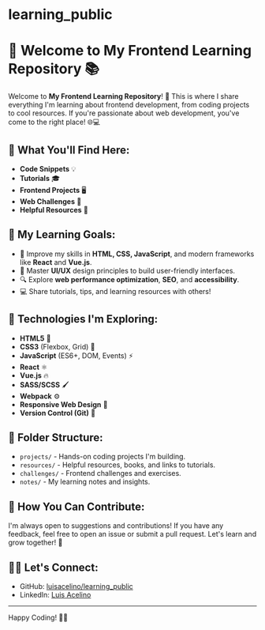 # learning_public
# 🚀 Welcome to My Frontend Learning Repository 📚

Welcome to **My Frontend Learning Repository**! 🎉 This is where I share everything I'm learning about frontend development, from coding projects to cool resources. If you're passionate about web development, you've come to the right place! 🌐💻

## 🌟 What You'll Find Here:
- **Code Snippets** 💡
- **Tutorials** 🎓
- **Frontend Projects** 🖥️
- **Web Challenges** 💪
- **Helpful Resources** 🔗

## 🎯 My Learning Goals:
- 🌱 Improve my skills in **HTML, CSS, JavaScript**, and modern frameworks like **React** and **Vue.js**.
- 🎨 Master **UI/UX** design principles to build user-friendly interfaces.
- 🔍 Explore **web performance optimization**, **SEO**, and **accessibility**.
- 💻 Share tutorials, tips, and learning resources with others!

## 🔧 Technologies I'm Exploring:
- **HTML5** 📝
- **CSS3** (Flexbox, Grid) 🎨
- **JavaScript** (ES6+, DOM, Events) ⚡
- **React** ⚛️
- **Vue.js** 🔥
- **SASS/SCSS** 🖌️
- **Webpack** ⚙️
- **Responsive Web Design** 📱
- **Version Control (Git)** 🔧

## 📂 Folder Structure:
- `projects/` - Hands-on coding projects I'm building.
- `resources/` - Helpful resources, books, and links to tutorials.
- `challenges/` - Frontend challenges and exercises.
- `notes/` - My learning notes and insights.

## 🤝 How You Can Contribute:
I'm always open to suggestions and contributions! If you have any feedback, feel free to open an issue or submit a pull request. Let's learn and grow together! 🌱

## 🧑‍💻 Let's Connect:
- GitHub: [luisacelino/learning_public](https://github.com/luisacelino/learning_public)
- LinkedIn: [Luis Acelino](https://www.linkedin.com/in/luisacelino/)


---



Happy Coding! 🎉✨

